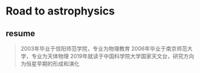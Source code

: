 # Road to astrophysics
## resume
> 2003年毕业于信阳师范学院，专业为物理教育
> 2006年毕业于南京师范大学，专业为天体物理
> 2019年就读于中国科学院大学国家天文台，研究方向为恒星早期的形成和演化
